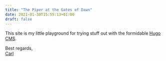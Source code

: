 ```yaml
---
title: "The Piper at the Gates of Dawn"
date: 2021-01-30T15:55:13+01:00
draft: false
---
```


This site is my little playground for trying stuff out with the
formidable [Hugo CMS](https://gohugo.io/).

Best regards,  
[Carl](https://hsm.tunnel53.net/)
